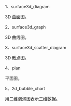 1、surface3d_diagram

3D 曲面图。



2、surface3d_graph

3D 曲线图。



3、surface3d_scatter_diagram

3D 散点图。



4、plan

平面图。



5、2d_bubble_chart

用二维泡泡图表示三维数据。



